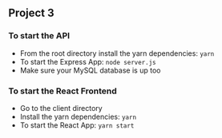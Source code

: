 ## Project 3

### To start the API
 - From the root directory install the yarn dependencies: `yarn`
 - To start the Express App: `node server.js`
 - Make sure your MySQL database is up too
 
### To start the React Frontend
 - Go to the client directory
 - Install the yarn dependencies: `yarn`
 - To start the React App: `yarn start`
 